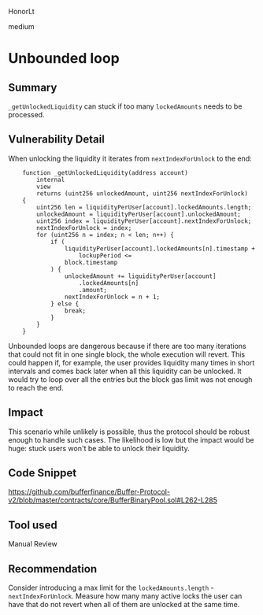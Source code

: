 HonorLt

medium

# Unbounded loop

## Summary
```_getUnlockedLiquidity``` can stuck if too many ```lockedAmounts``` needs to be processed.

## Vulnerability Detail
When unlocking the liquidity it iterates from ```nextIndexForUnlock``` to the end:
```solidity
    function _getUnlockedLiquidity(address account)
        internal
        view
        returns (uint256 unlockedAmount, uint256 nextIndexForUnlock)
    {
        uint256 len = liquidityPerUser[account].lockedAmounts.length;
        unlockedAmount = liquidityPerUser[account].unlockedAmount;
        uint256 index = liquidityPerUser[account].nextIndexForUnlock;
        nextIndexForUnlock = index;
        for (uint256 n = index; n < len; n++) {
            if (
                liquidityPerUser[account].lockedAmounts[n].timestamp +
                    lockupPeriod <=
                block.timestamp
            ) {
                unlockedAmount += liquidityPerUser[account]
                    .lockedAmounts[n]
                    .amount;
                nextIndexForUnlock = n + 1;
            } else {
                break;
            }
        }
    }
```
Unbounded loops are dangerous because if there are too many iterations that could not fit in one single block, the whole execution will revert. This could happen if, for example, the user provides liquidity many times in short intervals and comes back later when all this liquidity can be unlocked. It would try to loop over all the entries but the block gas limit was not enough to reach the end.

## Impact
This scenario while unlikely is possible, thus the protocol should be robust enough to handle such cases. The likelihood is low but the impact would be huge: stuck users won't be able to unlock their liquidity.

## Code Snippet

https://github.com/bufferfinance/Buffer-Protocol-v2/blob/master/contracts/core/BufferBinaryPool.sol#L262-L285

## Tool used

Manual Review

## Recommendation
Consider introducing a max limit for the ```lockedAmounts.length``` - ```nextIndexForUnlock```. Measure how many many active locks the user can have that do not revert when all of them are unlocked at the same time.
